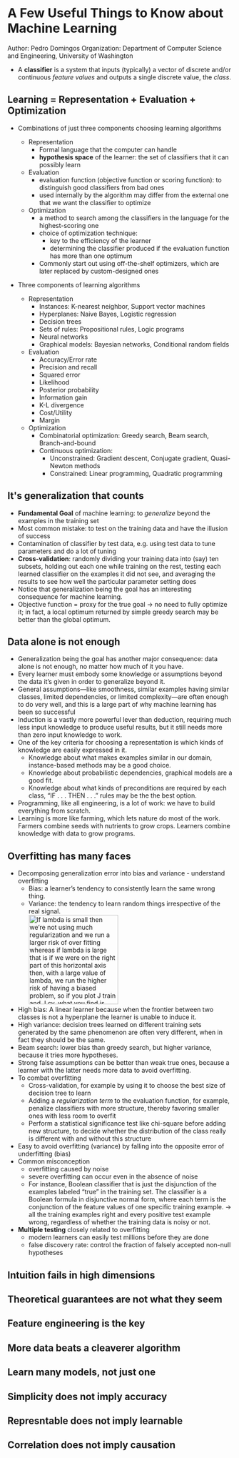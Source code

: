 # A Few Useful Things to Know about Machine Learning

Author: Pedro Domingos
Organization: Department of Computer Science and Engineering, University of Washington

+ A __classifier__ is a system that inputs (typically) a vector of discrete and/or continuous _feature values_ and outputs a single discrete value, the _class_.

## Learning = Representation + Evaluation + Optimization

+ Combinations of just three components choosing learning algorithms
    + Representation
        + Formal language that the computer can handle
        + __hypothesis space__ of the learner: the set of classifiers that it can possibly learn
    + Evaluation
        + evaluation function (objective function or scoring function): to distinguish good classifiers from bad ones
        + used internally by the algorithm may differ from the external one that we want the classifier to optimize
    + Optimization
        + a method to search among the classifiers in the language for the highest-scoring one
        + choice of optimization technique: 
            + key to the efficiency of the learner
            + determining the classifier produced if the evaluation function has more than one optimum
        + Commonly start out using off-the-shelf optimizers, which are later replaced by custom-designed ones

+ Three components of learning algorithms
    + Representation
        + Instances: K-nearest neighbor, Support vector machines
        + Hyperplanes: Naive Bayes, Logistic regression
        + Decision trees
        + Sets of rules: Propositional rules, Logic programs
        + Neural networks
        + Graphical models: Bayesian networks, Conditional random fields
    + Evaluation
        + Accuracy/Error rate
        + Precision and recall
        + Squared error
        + Likelihood
        + Posterior probability
        + Information gain
        + K-L divergence
        + Cost/Utility
        + Margin
    + Optimization
        + Combinatorial optimization: Greedy search, Beam search, Branch-and-bound
        + Continuous optimization:
            + Unconstrained: Gradient descent, Conjugate gradient, Quasi-Newton methods
            + Constrained: Linear programming, Quadratic programming


## It's generalization that counts

+ __Fundamental Goal__ of machine learning: to _generalize_ beyond the examples in the training set
+ Most common mistake: to test on the training data and have the illusion of success
+ Contamination of classifier by test data, e.g. using test data to tune parameters and do a lot of tuning
+ __Cross-validation__: randomly dividing your training data into (say) ten subsets, holding out each one while training on the rest, testing each learned classifier on the examples it did not see, and averaging the results to see how well the particular parameter setting does
+ Notice that generalization being the goal has an interesting consequence for machine learning.
+ Objective function = proxy for the true goal -> no need to fully optimize it; in fact, a local optimum returned by simple greedy search may be better than the global optimum.


## Data alone is not enough

+ Generalization being the goal has another major consequence: data alone is not enough, no matter how much of it you have.
+ Every learner must embody some knowledge or assumptions beyond the data it’s given in order to generalize beyond it.
+ General assumptions—like smoothness, similar examples having similar classes, limited dependencies, or limited complexity—are often enough to do very well, and this is a large part of why machine learning has been so successful
+ Induction is a vastly more powerful lever than deduction, requiring much less input knowledge to produce useful results, but it still needs more than zero input knowledge to work.
+ One of the key criteria for choosing a representation is which kinds of knowledge are easily expressed in it.
    + Knowledge about what makes examples similar in our domain, instance-based methods may be a good choice.
    + Knowledge about probabilistic dependencies, graphical models are a good fit.
    + Knowledge about what kinds of preconditions are required by each class, “IF . . . THEN . . .” rules may be the the best option.
+ Programming, like all engineering, is a lot of work: we have to build everything from scratch.
+ Learning is more like farming, which lets nature do most of the work. Farmers combine seeds with nutrients to grow crops. Learners combine knowledge with data to grow programs.


## Overfitting has many faces

+ Decomposing generalization error into bias and variance - understand overfitting
    + Bias: a learner’s tendency to consistently learn the same wrong thing.
    + Variance: the tendency to learn random things irrespective of the real signal.
    <a href="http://deeplearning.lipingyang.org/category/machine-learning_tricks4better-performance/"> <br/>
        <img src="http://deeplearning.lipingyang.org/wp-content/uploads/2018/03/img_5a99cf35a18b5.png" alt="If lambda is small then we’re not using much regularization and we run a larger risk of over fitting whereas if lambda is large that is if we were on the right part of this horizontal axis then, with a large value of lambda, we run the higher risk of having a biased problem, so if you plot J train and J cv, what you find is that, for small values of lambda, you can fit the trading set relatively way cuz you’re not regularizing. So, for small values of lambda, the regularization term basically goes away, and you’re just minimizing pretty much just gray arrows. So when lambda is small, you end up with a small value for Jtrain, whereas if lambda is large, then you have a high bias problem, and you might not feel your training that well, so you end up the value up there. So Jtrain of theta will tend to increase when lambda increases, because a large value of lambda corresponds to high bias where you might not even fit your trainings that well, whereas a small value of lambda corresponds to, if you can really fit a very high degree polynomial to your data, let’s say. After the cost validation error we end up with a figure like this." title= "Bias and variance in dart-throwing" height="200">
    </a>
+ High bias: A linear learner because when the frontier between two classes is not a hyperplane the learner is unable to induce it.
+ High variance: decision trees learned on different training sets generated by the same phenomenon are often very different, when in fact they should be the same.
+ Beam search: lower bias than greedy search, but higher variance, because it tries more hypotheses.
+ Strong false assumptions can be better than weak true ones, because a learner with the latter needs more data to avoid overfitting.
+ To combat overfitting
    + Cross-validation, for example by using it to choose the best size of decision tree to learn
    + Adding a _regularization term_ to the evaluation function, for example, penalize classifiers with more structure, thereby favoring smaller ones with less room to overfit
    + Perform a statistical significance test like chi-square before adding new structure, to decide whether the distribution of the class really is different with and without this structure
+ Easy to avoid overfitting (variance) by falling into the opposite error of underfitting (bias)
+ Common misconception
    + overfitting caused by noise
    + severe overfitting can occur even in the absence of noise
    + For instance, Boolean classifier that is just the disjunction of the examples labeled “true” in the training set. The classifier is a Boolean formula in disjunctive normal form, where each term is the conjunction of the feature values of one specific training example. -> all the training examples right and every positive test example wrong, regardless of whether the training data is noisy or not.
+ __Multiple testing__ closely related to overfitting
    + modern learners can easily test millions before they are done
    + false discovery rate: control the fraction of falsely accepted non-null hypotheses


## Intuition fails in high dimensions




## Theoretical guarantees are not what they seem




## Feature engineering is the key




## More data beats a cleaverer algorithm




## Learn many models, not just one




## Simplicity does not imply accuracy




## Represntable does not imply learnable




## Correlation does not imply causation



